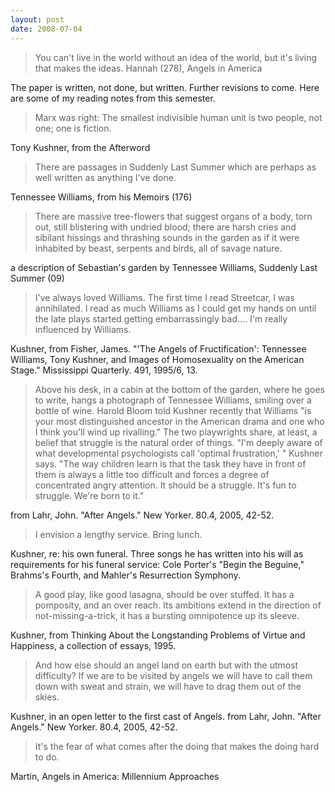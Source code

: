 ```yaml
---
layout: post
date: 2008-07-04
---
```


>You can't live in the world without an idea of the world, but it's living that makes the ideas. Hannah (278), Angels in America 

The paper is written, not done, but written. Further revisions to come. Here are some of my reading notes from this semester.

>Marx was right: The smallest indivisible human unit is two people, not one; one is fiction. 

Tony Kushner, from the Afterword

>There are passages in Suddenly Last Summer which are perhaps as well written as anything I've done. 

Tennessee Williams, from his Memoirs (176)

>There are massive tree-flowers that suggest organs of a body, torn out, still blistering with undried blood; there are harsh cries and sibilant hissings and thrashing sounds in the garden as if it were inhabited by beast, serpents and birds, all of savage nature. 

a description of Sebastian's garden by Tennessee Williams, Suddenly Last Summer (09)

>I've always loved Williams. The first time I read Streetcar, I was annihilated. I read as much Williams as I could get my hands on until the late plays started getting embarrassingly bad.... I'm really influenced by Williams. 

Kushner, from Fisher, James. "'The Angels of Fructification': Tennessee Williams, Tony Kushner, and Images of Homosexuality on the American Stage." Mississippi Quarterly. 491, 1995/6, 13.

>Above his desk, in a cabin at the bottom of the garden, where he goes to write, hangs a photograph of Tennessee Williams, smiling over a bottle of wine. Harold Bloom told Kushner recently that Williams "is your most distinguished ancestor in the American drama and one who I think you'll wind up rivalling." The two playwrights share, at least, a belief that struggle is the natural order of things. "I'm deeply aware of what developmental psychologists call 'optimal frustration,' " Kushner says. "The way children learn is that the task they have in front of them is always a little too difficult and forces a degree of concentrated angry attention. It should be a struggle. It's fun to struggle. We're born to it." 

from Lahr, John. "After Angels." New Yorker. 80.4, 2005, 42-52.

>I envision a lengthy service. Bring lunch. 

Kushner, re: his own funeral. Three songs he has written into his will as requirements for his funeral service: Cole Porter's "Begin the Beguine," Brahms's Fourth, and Mahler's Resurrection Symphony.

>A good play, like good lasagna, should be over stuffed. It has a pomposity, and an over reach. Its ambitions extend in the direction of not-missing-a-trick, it has a bursting omnipotence up its sleeve. 

Kushner, from Thinking About the Longstanding Problems of Virtue and Happiness, a collection of essays, 1995.

>And how else should an angel land on earth but with the utmost difficulty? If we are to be visited by angels we will have to call them down with sweat and strain, we will have to drag them out of the skies. 

Kushner, in an open letter to the first cast of Angels. from Lahr, John. "After Angels." New Yorker. 80.4, 2005, 42-52.

>It's the fear of what comes after the doing that makes the doing hard to do.

Martin, Angels in America: Millennium Approaches
